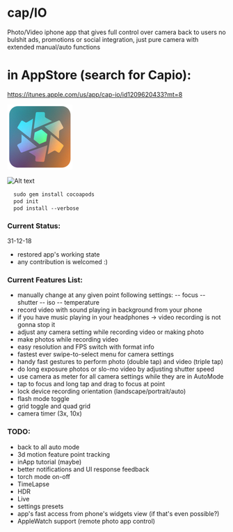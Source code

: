 # cap/IO
Photo/Video iphone app that gives full control over camera back to users
no bulshit ads, promotions or social integration, just pure camera with extended manual/auto functions

# in AppStore (search for Capio):
  https://itunes.apple.com/us/app/cap-io/id1209620433?mt=8

![Alt text](/capio_ico_ArtWrk150x150.png "app_ico_art")

![Alt text](/capio.png?raw=true "in_app_screen")

```
  sudo gem install cocoapods
  pod init
  pod install --verbose
```
### Current Status:
  31-12-18
  - restored app's working state 
  - any contribution is welcomed :)

### Current Features List:
  - manually change at any given point following settings:
    -- focus
    -- shutter
    -- iso
    -- temperature
  - record video with sound playing in background from your phone
  - if you have music playing in your headphones -> video recording is not gonna stop it
  - adjust any camera setting while recording video or making photo
  - make photos while recording video
  - easy resolution and FPS switch with format info
  - fastest ever swipe-to-select menu for camera settings
  - handy fast gestures to perform photo (double tap) and video (triple tap)
  - do long exposure photos or slo-mo video by adjusting shutter speed
  - use camera as meter for all camera settings while they are in AutoMode
  - tap to focus and long tap and drag to focus at point
  - lock device recording orientation (landscape/portrait/auto)
  - flash mode toggle
  - grid toggle and quad grid
  - camera timer (3x, 10x)
  
### TODO:
  - back to all auto mode
  - 3d motion feature point tracking
  - inApp tutorial (maybe)
  - better notifications and UI response feedback
  - torch mode on-off
  - TimeLapse
  - HDR
  - Live
  - settings presets
  - app's fast access from phone's widgets view (if that's even possible?)
  - AppleWatch support (remote photo app control)
